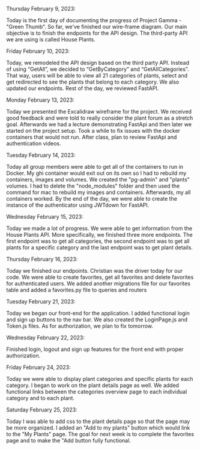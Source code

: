Thursday February 9, 2023:

Today is the first day of documenting the progress of Project Gamma - "Green Thumb". So far, we've finished our wire-frame diagram. Our main objective is to finish the endpoints for the API design. The third-party API we are using is called House Plants.


Friday February 10, 2023:

Today, we remodeled the API design based on the third party API. Instead of using “GetAll”, we decided to “GetByCategory” and “GetAllCategories”. That way, users will be able to view all 21 categories of plants, select and get redirected to see the plants that belong to each category. We also updated our endpoints. Rest of the day, we reviewed FastAPI.


Monday February 13, 2023:

Today we presented the Excalidraw wireframe for the project. We received good feedback and were told to really consider the plant forum as a stretch goal. Afterwards we had a lecture demonstrating FastApi and then later we started on the project setup. Took a while to fix issues with the docker containers that would not run. After class, plan to review FastApi and authentication videos.


Tuesday February 14, 2023:

Today all group members were able to get all of the containers to run in Docker. My ghi container would exit out on its own so I had to rebuild my containers, images and volumes. We created the "pg-admin" and "plants" volumes. I had to delete the "node_modules" folder and then used the command for mac to rebuild my images and containers. Afterwards, my all containers worked. By the end of the day, we were able to create the instance of the authenticator using JWTdown for FastAPI.


Wednesday February 15, 2023:

Today we made a lot of progress. We were able to get information from the House Plants API. More specifically, we finished three more endpoints. The first endpoint was to get all categories, the second endpoint was to get all plants for a specific category and the last endpoint was to get plant details.


Thursday February 16, 2023:

Today we finished our endpoints. Christian was the driver today for our code. We were able to create favorites, get all favorites and delete favorites for authenticated users. We added another migrations file for our favorites table and added a favorites.py file to queries and routers

Tuesday February 21, 2023:

Today we began our front-end for the application. I added functional login and sign up buttons to the nav bar. We also created the LoginPage.js and Token.js files. As for authorization, we plan to fix tomorrow.

Wednesday February 22, 2023:

Finished login, logout and sign up features for the front end with proper authorization.

Friday February 24, 2023:

Today we were able to display plant categories and specific plants for each category. I began to work on the plant details page as well. We added functional links between the categories overview page to each individual category and to each plant.

Saturday February 25, 2023:

Today I was able to add css to the plant details page so that the page may be more organized. I added an "Add to my plants" button which would link to the "My Plants" page. The goal for next week is to complete the favorites page and to make the "Add button fully functional.
